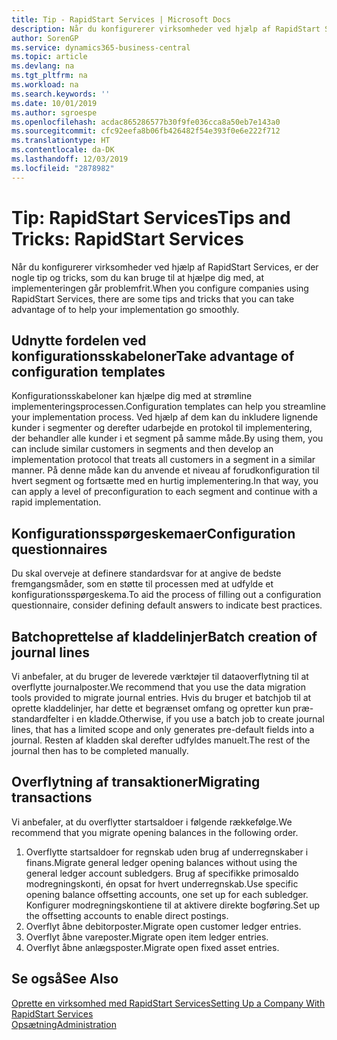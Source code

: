 ```yaml
---
title: Tip - RapidStart Services | Microsoft Docs
description: Når du konfigurerer virksomheder ved hjælp af RapidStart Services, er der nogle tip og tricks, som du kan bruge til at hjælpe dig med, at implementeringen går problemfrit.
author: SorenGP
ms.service: dynamics365-business-central
ms.topic: article
ms.devlang: na
ms.tgt_pltfrm: na
ms.workload: na
ms.search.keywords: ''
ms.date: 10/01/2019
ms.author: sgroespe
ms.openlocfilehash: acdac865286577b30f9fe036cca8a50eb7e143a0
ms.sourcegitcommit: cfc92eefa8b06fb426482f54e393f0e6e222f712
ms.translationtype: HT
ms.contentlocale: da-DK
ms.lasthandoff: 12/03/2019
ms.locfileid: "2878982"
---
```

# <a name="tips-and-tricks-rapidstart-services"></a><span data-ttu-id="172af-103">Tip: RapidStart Services</span><span class="sxs-lookup"><span data-stu-id="172af-103">Tips and Tricks: RapidStart Services</span></span>
<span data-ttu-id="172af-104">Når du konfigurerer virksomheder ved hjælp af RapidStart Services, er der nogle tip og tricks, som du kan bruge til at hjælpe dig med, at implementeringen går problemfrit.</span><span class="sxs-lookup"><span data-stu-id="172af-104">When you configure companies using RapidStart Services, there are some tips and tricks that you can take advantage of to help your implementation go smoothly.</span></span>  

## <a name="take-advantage-of-configuration-templates"></a><span data-ttu-id="172af-105">Udnytte fordelen ved konfigurationsskabeloner</span><span class="sxs-lookup"><span data-stu-id="172af-105">Take advantage of configuration templates</span></span>  
<span data-ttu-id="172af-106">Konfigurationsskabeloner kan hjælpe dig med at strømline implementeringsprocessen.</span><span class="sxs-lookup"><span data-stu-id="172af-106">Configuration templates can help you streamline your implementation process.</span></span> <span data-ttu-id="172af-107">Ved hjælp af dem kan du inkludere lignende kunder i segmenter og derefter udarbejde en protokol til implementering, der behandler alle kunder i et segment på samme måde.</span><span class="sxs-lookup"><span data-stu-id="172af-107">By using them, you can include similar customers in segments and then develop an implementation protocol that treats all customers in a segment in a similar manner.</span></span> <span data-ttu-id="172af-108">På denne måde kan du anvende et niveau af forudkonfiguration til hvert segment og fortsætte med en hurtig implementering.</span><span class="sxs-lookup"><span data-stu-id="172af-108">In that way, you can apply a level of preconfiguration to each segment and continue with a rapid implementation.</span></span>  

## <a name="configuration-questionnaires"></a><span data-ttu-id="172af-109">Konfigurationsspørgeskemaer</span><span class="sxs-lookup"><span data-stu-id="172af-109">Configuration questionnaires</span></span>  
<span data-ttu-id="172af-110">Du skal overveje at definere standardsvar for at angive de bedste fremgangsmåder, som en støtte til processen med at udfylde et konfigurationsspørgeskema.</span><span class="sxs-lookup"><span data-stu-id="172af-110">To aid the process of filling out a configuration questionnaire, consider defining default answers to indicate best practices.</span></span>  

## <a name="batch-creation-of-journal-lines"></a><span data-ttu-id="172af-111">Batchoprettelse af kladdelinjer</span><span class="sxs-lookup"><span data-stu-id="172af-111">Batch creation of journal lines</span></span>  
<span data-ttu-id="172af-112">Vi anbefaler, at du bruger de leverede værktøjer til dataoverflytning til at overflytte journalposter.</span><span class="sxs-lookup"><span data-stu-id="172af-112">We recommend that you use the data migration tools provided to migrate journal entries.</span></span> <span data-ttu-id="172af-113">Hvis du bruger et batchjob til at oprette kladdelinjer, har dette et begrænset omfang og opretter kun præ-standardfelter i en kladde.</span><span class="sxs-lookup"><span data-stu-id="172af-113">Otherwise, if you use a batch job to create journal lines, that has a limited scope and only generates pre-default fields into a journal.</span></span> <span data-ttu-id="172af-114">Resten af kladden skal derefter udfyldes manuelt.</span><span class="sxs-lookup"><span data-stu-id="172af-114">The rest of the journal then has to be completed manually.</span></span>  

## <a name="migrating-transactions"></a><span data-ttu-id="172af-115">Overflytning af transaktioner</span><span class="sxs-lookup"><span data-stu-id="172af-115">Migrating transactions</span></span>  
<span data-ttu-id="172af-116">Vi anbefaler, at du overflytter startsaldoer i følgende rækkefølge.</span><span class="sxs-lookup"><span data-stu-id="172af-116">We recommend that you migrate opening balances in the following order.</span></span>  

1.  <span data-ttu-id="172af-117">Overflytte startsaldoer for regnskab uden brug af underregnskaber i finans.</span><span class="sxs-lookup"><span data-stu-id="172af-117">Migrate general ledger opening balances without using the general ledger account subledgers.</span></span> <span data-ttu-id="172af-118">Brug af specifikke primosaldo modregningskonti, én opsat for hvert underregnskab.</span><span class="sxs-lookup"><span data-stu-id="172af-118">Use specific opening balance offsetting accounts, one set up for each subledger.</span></span> <span data-ttu-id="172af-119">Konfigurer modregningskontiene til at aktivere direkte bogføring.</span><span class="sxs-lookup"><span data-stu-id="172af-119">Set up the offsetting accounts to enable direct postings.</span></span>  
2.  <span data-ttu-id="172af-120">Overflyt åbne debitorposter.</span><span class="sxs-lookup"><span data-stu-id="172af-120">Migrate open customer ledger entries.</span></span>  
3.  <span data-ttu-id="172af-121">Overflyt åbne vareposter.</span><span class="sxs-lookup"><span data-stu-id="172af-121">Migrate open item ledger entries.</span></span>  
4.  <span data-ttu-id="172af-122">Overflyt åbne anlægsposter.</span><span class="sxs-lookup"><span data-stu-id="172af-122">Migrate open fixed asset entries.</span></span>  

## <a name="see-also"></a><span data-ttu-id="172af-123">Se også</span><span class="sxs-lookup"><span data-stu-id="172af-123">See Also</span></span>  
[<span data-ttu-id="172af-124">Oprette en virksomhed med RapidStart Services</span><span class="sxs-lookup"><span data-stu-id="172af-124">Setting Up a Company With RapidStart Services</span></span>](admin-set-up-a-company-with-rapidstart.md)  
[<span data-ttu-id="172af-125">Opsætning</span><span class="sxs-lookup"><span data-stu-id="172af-125">Administration</span></span>](admin-setup-and-administration.md)
